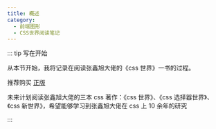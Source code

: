 ```yaml
---
title: 概述
category:
  - 前端图形
  - CSS世界阅读笔记
---
```


::: tip 写在开始

从本节开始，我将记录在阅读张鑫旭大佬的《css 世界》一书的过程。

推荐购买 [正版](https://item.jd.com/12262251.html)

未来计划阅读张鑫旭大佬的三本 css 著作：《css 世界》、《css 选择器世界》、《css 新世界》，希望能够学习到张鑫旭大佬在 css 上 10 余年的研究

:::
